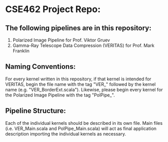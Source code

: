 # CSE462 Project Repo: #

## The following pipelines are in this repository: ##

<!-- For anyone new to markdown, the numbers used in this list don't actually matter for most compilers; they simply boil down to <li> tages within an <ol>. However, use sane numbers, anyway, since this does vary (and may change in future releases). -->

1. Polarized Image Pipeline for Prof. Viktor Gruev
2. Gamma-Ray Telescope Data Compression (VERITAS) for Prof. Mark Franklin

## Naming Conventions: ##

For every kernel written in this repository, if that kernel is intended for VERITAS, begin the file name with the tag "VER\_" followed by the kernel name (e.g. "VER\_BorderExt.scala"). Likewise, please begin every kernel for the Polarized Image Pipeline with the tag "PolPipe\_".

## Pipeline Structure: ##

Each of the individual kernels should be described in its own file. Main files (i.e. VER\_Main.scala and PolPipe\_Main.scala) will act as final application description importing the individual kernels as necessary.

